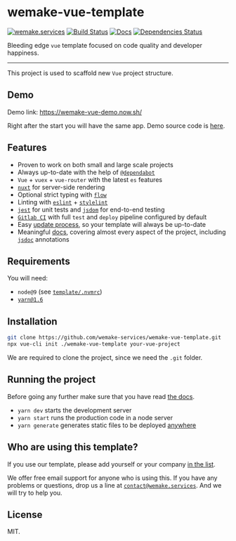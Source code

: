 # wemake-vue-template

[![wemake.services](https://img.shields.io/badge/style-wemake.services-green.svg?label=&logo=data%3Aimage%2Fpng%3Bbase64%2CiVBORw0KGgoAAAANSUhEUgAAABAAAAAQCAMAAAAoLQ9TAAAABGdBTUEAALGPC%2FxhBQAAAAFzUkdCAK7OHOkAAAAbUExURQAAAAAAAAAAAAAAAAAAAAAAAAAAAAAAAP%2F%2F%2F5TvxDIAAAAIdFJOUwAjRA8xXANAL%2Bv0SAAAADNJREFUGNNjYCAIOJjRBdBFWMkVQeGzcHAwksJnAPPZGOGAASzPzAEHEGVsLExQwE7YswCb7AFZSF3bbAAAAABJRU5ErkJggg%3D%3D)](http://wemake.services) [![Build Status](https://travis-ci.org/wemake-services/wemake-vue-template.svg?branch=master)](https://travis-ci.org/wemake-services/wemake-vue-template) [![Docs](https://img.shields.io/badge/docs-success-brightgreen.svg)](https://wemake-services.gitbook.io/wemake-vue-template/) [![Dependencies Status](https://img.shields.io/badge/dependencies-up%20to%20date-brightgreen.svg)](https://github.com/wemake-services/wemake-vue-template/pulls?utf8=%E2%9C%93&q=is%3Apr%20author%3Aapp%2Fdependabot)


Bleeding edge `vue` template focused on code quality and developer happiness.

---

This project is used to scaffold new `Vue` project structure.


## Demo

Demo link: https://wemake-vue-demo.now.sh/

Right after the start you will have the same app.
Demo source code is [here](https://wemake-vue-demo.now.sh/_src).


## Features

- Proven to work on both small and large scale projects
- Always up-to-date with the help of [`@dependabot`](https://github.com/wemake-services/wemake-vue-template/pulls?utf8=%E2%9C%93&q=is%3Apr%20author%3Aapp%2Fdependabot)
- `Vue` + `vuex` + `vue-router` with the latest `es` features
- [`nuxt`](https://nuxtjs.org/) for server-side rendering
- Optional strict typing with [`flow`](https://flow.org/)
- Linting with [`eslint`](https://eslint.org/) + [`stylelint`](https://github.com/wemake-services/stylelint-config-strict-scss)
- [`jest`](https://facebook.github.io/jest/) for unit tests and [`jsdom`](https://github.com/jsdom/jsdom) for end-to-end testing
- [`Gitlab CI`](https://about.gitlab.com/features/gitlab-ci-cd/) with full `test` and `deploy` pipeline configured by default
- Easy [update process](https://wemake-services.gitbook.io/wemake-vue-template/#updating-template), so your template will always be up-to-date
- Meaningful [docs](https://wemake-services.gitbook.io/wemake-vue-template/), covering almost every aspect of the project, including [`jsdoc`](http://usejsdoc.org/) annotations


## Requirements

You will need:

- `node@9` (see [`template/.nvmrc`](https://github.com/wemake-services/wemake-vue-template/blob/master/template/.nvmrc))
- [`yarn@1.6`](https://yarnpkg.com/lang/en/)


## Installation

```bash
git clone https://github.com/wemake-services/wemake-vue-template.git
npx vue-cli init ./wemake-vue-template your-vue-project
```

We are required to clone the project, since we need the `.git` folder.

## Running the project

Before going any further make sure that you have read [the docs](https://wemake-services.gitbook.io/wemake-vue-template).

- `yarn dev` starts the development server
- `yarn start` runs the production code in a node server
- `yarn generate` generates static files to be deployed [anywhere](https://nuxtjs.org/guide/commands/#production-deployment)


## Who are using this template?

If you use our template, please add yourself or your company [in the list](https://github.com/wemake-services/wemake-vue-template/wiki/Who-is-using-this-template).

We offer free email support for anyone who is using this.
If you have any problems or questions, drop us a line at [`contact@wemake.services`](mailto:contact@wemake.services).
And we will try to help you.


## License

MIT.
